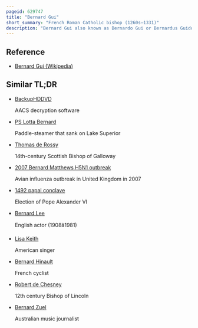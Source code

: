 ```yaml
---
pageid: 629747
title: "Bernard Gui"
short_summary: "French Roman Catholic bishop (1260s–1331)"
description: "Bernard Gui also known as Bernardo Gui or Bernardus Guidonis was a limousin dominican Friar Bishop of Lodve and a papal Inquisitor during the later Stages of the Medieval Inquisition."
---
```


## Reference

- [Bernard Gui (Wikipedia)](https://en.wikipedia.org/?curid=629747)

## Similar TL;DR

- [BackupHDDVD](/tldr/en/backuphddvd)

  AACS decryption software

- [PS Lotta Bernard](/tldr/en/ps-lotta-bernard)

  Paddle-steamer that sank on Lake Superior

- [Thomas de Rossy](/tldr/en/thomas-de-rossy)

  14th-century Scottish Bishop of Galloway

- [2007 Bernard Matthews H5N1 outbreak](/tldr/en/2007-bernard-matthews-h5n1-outbreak)

  Avian influenza outbreak in United Kingdom in 2007

- [1492 papal conclave](/tldr/en/1492-papal-conclave)

  Election of Pope Alexander VI

- [Bernard Lee](/tldr/en/bernard-lee)

  English actor (1908â1981)

- [Lisa Keith](/tldr/en/lisa-keith)

  American singer

- [Bernard Hinault](/tldr/en/bernard-hinault)

  French cyclist

- [Robert de Chesney](/tldr/en/robert-de-chesney)

  12th century Bishop of Lincoln

- [Bernard Zuel](/tldr/en/bernard-zuel)

  Australian music journalist
